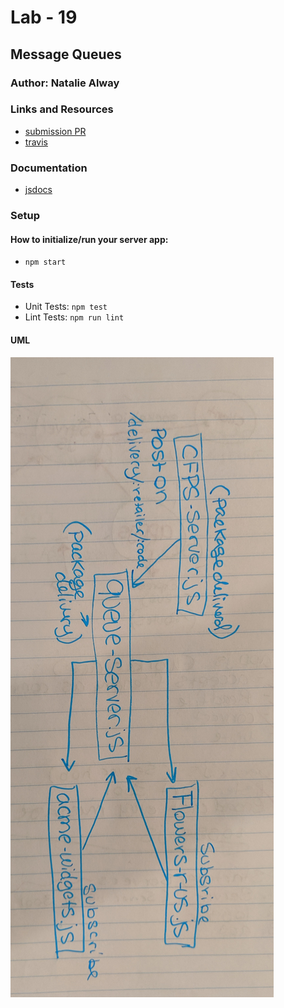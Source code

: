 # Lab - 19

## Message Queues

### Author: Natalie Alway

### Links and Resources
* [submission PR]()
* [travis]()

### Documentation
* [jsdocs]()

### Setup
#### How to initialize/run your server app:
* `npm start`

  
#### Tests
* Unit Tests: `npm test`
* Lint Tests: `npm run lint`

#### UML
![UML](./assets/lab19UML.jpg)